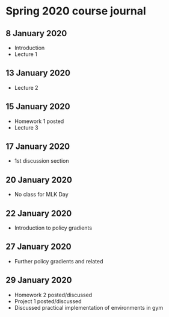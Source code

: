 # Spring 2020 course journal

## 8 January 2020
* Introduction
* Lecture 1

## 13 January 2020
* Lecture 2

## 15 January 2020
* Homework 1 posted
* Lecture 3

## 17 January 2020
* 1st discussion section

## 20 January 2020
* No class for MLK Day

## 22 January 2020
* Introduction to policy gradients

## 27 January 2020
* Further policy gradients and related

## 29 January 2020
* Homework 2 posted/discussed
* Project 1 posted/discussed
* Discussed practical implementation of environments in gym
